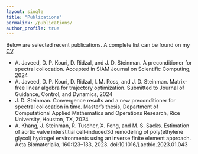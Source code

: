 ```yaml
---
layout: single
title: "Publications"
permalink: /publications/
author_profile: true
---
```


Below are selected recent publications. A complete list can be found on my [CV](../files/jcv.pdf).

* A. Javeed, D. P. Kouri, D. Ridzal, and J. D. Steinman. A preconditioner for spectral collocation. Accepted in SIAM Journal on Scientific Computing, 2024
* A. Javeed, D. P. Kouri, D. Ridzal, I. M. Ross, and J. D. Steinman. Matrix-free linear algebra for trajectory optimization. Submitted to Journal of Guidance, Control, and Dynamics, 2024
* J. D. Steinman. Convergence results and a new preconditioner for spectral collocation in time. Master’s thesis, Department of Computational Applied Mathematics and Operations Research, Rice University, Houston, TX, 2024 
* A. Khang, J. Steinman, R. Tuscher, X. Feng, and M. S. Sacks. Estimation of aortic valve interstitial cell-induced3d remodeling of poly(ethylene glycol) hydrogel environments using an inverse finite element approach. Acta Biomaterialia, 160:123–133, 2023. doi:10.1016/j.actbio.2023.01.043
